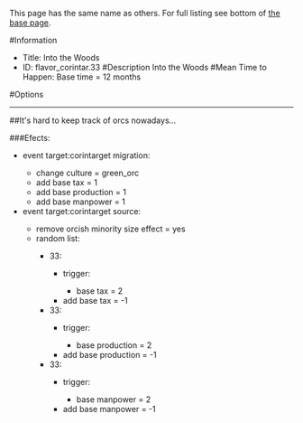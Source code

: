 This page has the same name as others. For full listing see bottom of [the base page](into_the_woods.md).

#Information
 - Title: Into the Woods
 - ID: flavor_corintar.33
#Description
Into the Woods
#Mean Time to Happen:
Base time = 12 months

#Options

___
##It's hard to keep track of orcs nowadays...

###Efects:<ul><li>event target:corintarget migration:</li><ul><li>change culture = green_orc</li><li>add base tax = 1</li><li>add base production = 1</li><li>add base manpower = 1</li></ul><li>event target:corintarget source:</li><ul><li>remove orcish minority size effect = yes</li><li>random list:</li><ul><li>33:</li><ul><li>trigger:</li><ul><li>base tax = 2</li></ul><li>add base tax = -1</li></ul><li>33:</li><ul><li>trigger:</li><ul><li>base production = 2</li></ul><li>add base production = -1</li></ul><li>33:</li><ul><li>trigger:</li><ul><li>base manpower = 2</li></ul><li>add base manpower = -1</li></ul></ul></ul></ul>
